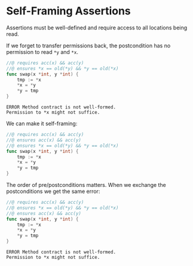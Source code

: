 # Self-Framing Assertions

Assertions must be well-defined and require access to all locations being read.

If we forget to transfer permissions back, the postcondition has no permission to read `*y` and `*x`.
``` go
//@ requires acc(x) && acc(y)
//@ ensures *x == old(*y) && *y == old(*x)
func swap(x *int, y *int) {
	tmp := *x
	*x = *y
	*y = tmp
}
```
``` text
ERROR Method contract is not well-formed. 
Permission to *x might not suffice.
```

We can make it self-framing:
``` go
//@ requires acc(x) && acc(y)
//@ ensures acc(x) && acc(y)
//@ ensures *x == old(*y) && *y == old(*x)
func swap(x *int, y *int) {
	tmp := *x
	*x = *y
	*y = tmp
}
```

The order of pre/postconditions matters.
When we exchange the postconditions we get the same error:
``` go
//@ requires acc(x) && acc(y)
//@ ensures *x == old(*y) && *y == old(*x)
//@ ensures acc(x) && acc(y)
func swap(x *int, y *int) {
	tmp := *x
	*x = *y
	*y = tmp
}
```
``` text
ERROR Method contract is not well-formed. 
Permission to *x might not suffice.
```
